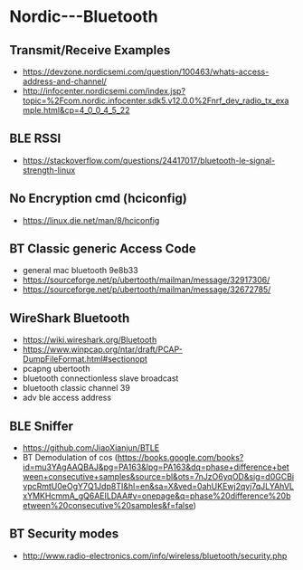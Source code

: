 # Nordic---Bluetooth

Transmit/Receive Examples
-----------
- https://devzone.nordicsemi.com/question/100463/whats-access-address-and-channel/
- http://infocenter.nordicsemi.com/index.jsp?topic=%2Fcom.nordic.infocenter.sdk5.v12.0.0%2Fnrf_dev_radio_tx_example.html&cp=4_0_0_4_5_22

BLE RSSI
------------
- https://stackoverflow.com/questions/24417017/bluetooth-le-signal-strength-linux

No Encryption cmd (hciconfig)
-----
- https://linux.die.net/man/8/hciconfig

BT Classic generic Access Code
--------
- general mac bluetooth 9e8b33
- https://sourceforge.net/p/ubertooth/mailman/message/32917306/
- https://sourceforge.net/p/ubertooth/mailman/message/32672785/

WireShark Bluetooth
------------
- https://wiki.wireshark.org/Bluetooth
- https://www.winpcap.org/ntar/draft/PCAP-DumpFileFormat.html#sectionopt
- pcapng ubertooth
- bluetooth connectionless slave broadcast
- bluetooth classic channel 39
- adv ble access address


BLE Sniffer
-------
- https://github.com/JiaoXianjun/BTLE
- BT Demodulation of cos (https://books.google.com/books?id=mu3YAgAAQBAJ&pg=PA163&lpg=PA163&dq=phase+difference+between+consecutive+samples&source=bl&ots=7nJzO6yqOD&sig=d0GCBivpcRmtU0eOgY7Q1Jdp8TI&hl=en&sa=X&ved=0ahUKEwj2qvj7qJLYAhVLxYMKHcmmA_gQ6AEILDAA#v=onepage&q=phase%20difference%20between%20consecutive%20samples&f=false)

BT Security modes
----
- http://www.radio-electronics.com/info/wireless/bluetooth/security.php
